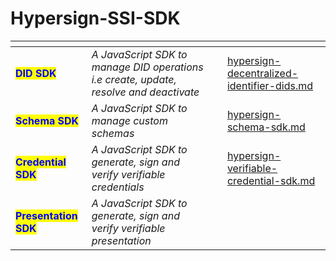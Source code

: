 # Hypersign-SSI-SDK

<table data-card-size="large" data-view="cards"><thead><tr><th></th><th></th><th></th><th data-hidden data-card-target data-type="content-ref"></th></tr></thead><tbody><tr><td><mark style="color:blue;"><strong>DID SDK</strong></mark></td><td><em>A JavaScript SDK to manage DID operations i.e create, update, resolve and deactivate</em></td><td></td><td><a href="hypersign-decentralized-identifier-dids.md">hypersign-decentralized-identifier-dids.md</a></td></tr><tr><td><mark style="color:blue;"><strong>Schema SDK</strong></mark></td><td><em>A JavaScript SDK to manage custom schemas</em> </td><td></td><td><a href="hypersign-schema-sdk.md">hypersign-schema-sdk.md</a></td></tr><tr><td><mark style="color:blue;"><strong>Credential SDK</strong></mark></td><td><em>A JavaScript SDK to generate, sign and verify verifiable credentials</em> </td><td></td><td><a href="hypersign-verifiable-credential-sdk.md">hypersign-verifiable-credential-sdk.md</a></td></tr><tr><td><mark style="color:blue;"><strong>Presentation SDK</strong></mark></td><td><em>A JavaScript SDK to generate, sign and verify verifiable presentation</em></td><td></td><td></td></tr></tbody></table>

